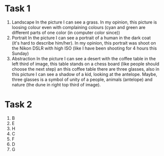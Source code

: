 # Task 1
1. Landscape
	In the picture I can see a grass. In my opinion, this picture is loosing colour even with complaining colours (cyan and green are different parts of one color (in computer color since)) 
2. Portrait
	In the picture I can see a portrait of a human in the dark coat (it's hard to describe him/her). In my opinion, this portrait was shoot on the Nikon DSLR with high ISO (like I have been shooting for 4 hours this Sunday)
3. Abstraction
	In the picture I can see a desert with the coffee table in the left third of image, this table stands on a chess board (like people should choose the next step) an this coffee table there are three glasses, also in this picture I can see a shadow of a kid, looking at the antelope. Maybe, three glasses is a symbol of unity of a people, animals (antelope) and nature (the dune in right top third of image).
# Task 2
1. B
2. E
3. H
4. C
5. F
6. D
7. G